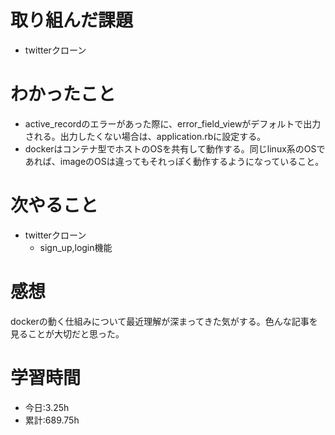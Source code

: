 # 取り組んだ課題
- twitterクローン
# わかったこと
- active_recordのエラーがあった際に、error_field_viewがデフォルトで出力される。出力したくない場合は、application.rbに設定する。
- dockerはコンテナ型でホストのOSを共有して動作する。同じlinux系のOSであれば、imageのOSは違ってもそれっぽく動作するようになっていること。
# 次やること
- twitterクローン
  - sign_up,login機能
# 感想
dockerの動く仕組みについて最近理解が深まってきた気がする。色んな記事を見ることが大切だと思った。
# 学習時間
- 今日:3.25h
- 累計:689.75h